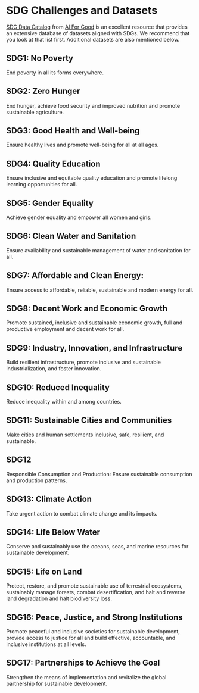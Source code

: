 # SDG Challenges and Datasets

[SDG Data Catalog](https://ai4good.org/what-we-do/sdg-data-catalog/) from [AI For Good](https://ai4good.org/what-we-do/sdg-data-catalog/) is an excellent resource that provides an extensive database of datasets aligned with SDGs. We recommend that you look at that list first. Additional datasets are also mentioned below.

## SDG1: No Poverty

End poverty in all its forms everywhere.

## SDG2: Zero Hunger

End hunger, achieve food security and improved nutrition and promote sustainable agriculture.

## SDG3: Good Health and Well-being

Ensure healthy lives and promote well-being for all at all ages.

## SDG4: Quality Education

Ensure inclusive and equitable quality education and promote lifelong learning opportunities for all.

## SDG5: Gender Equality

Achieve gender equality and empower all women and girls.

## SDG6: Clean Water and Sanitation

Ensure availability and sustainable management of water and sanitation for all.

## SDG7: Affordable and Clean Energy: 

Ensure access to affordable, reliable, sustainable and modern energy for all.

## SDG8: Decent Work and Economic Growth

Promote sustained, inclusive and sustainable economic growth, full and productive employment and decent work for all.

## SDG9: Industry, Innovation, and Infrastructure

Build resilient infrastructure, promote inclusive and sustainable industrialization, and foster innovation.

## SDG10: Reduced Inequality

Reduce inequality within and among countries.

## SDG11: Sustainable Cities and Communities

Make cities and human settlements inclusive, safe, resilient, and sustainable.

## SDG12

Responsible Consumption and Production: Ensure sustainable consumption and production patterns.

## SDG13: Climate Action

Take urgent action to combat climate change and its impacts.

## SDG14: Life Below Water

Conserve and sustainably use the oceans, seas, and marine resources for sustainable development.

## SDG15: Life on Land

Protect, restore, and promote sustainable use of terrestrial ecosystems, sustainably manage forests, combat desertification, and halt and reverse land degradation and halt biodiversity loss.

## SDG16: Peace, Justice, and Strong Institutions

Promote peaceful and inclusive societies for sustainable development, provide access to justice for all and build effective, accountable, and inclusive institutions at all levels.

## SDG17: Partnerships to Achieve the Goal

Strengthen the means of implementation and revitalize the global partnership for sustainable development.
